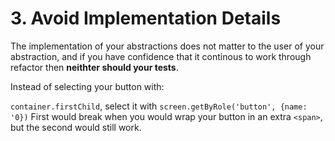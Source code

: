 # 3. Avoid Implementation Details

The implementation of your abstractions does not matter to the user of your abstraction, and if you have confidence that it continous to work through refactor then **neithter should your tests**.

Instead of selecting your button with: 

`container.firstChild`, select it with `screen.getByRole('button', {name: '0})`
First would break when you would wrap your button in an extra `<span>`, but the second would still work.